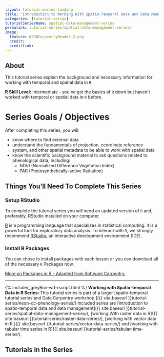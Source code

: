 ```yaml
---
layout: tutorial-series-landing
title: 'Introduction to Working With Spatio-Temporal Data and Data Management'
categories: [tutorial-series]
tutorialSeriesName: spatial-data-management-series
permalink: tutorial-series/spatial-data-management-series/
image:
  feature: NEONCarpentryHeader_2.png
  credit: 
  creditlink: 
---
```


## About
This tutorial series explain the background and necessary information for
working with temporal and spatial data in `R`.  

**R Skill Level:** Intermediate - you've got the basics of `R` down but haven't
worked with temporal or spatial data in `R` before.

<div id="objectives" markdown="1">

# Series Goals / Objectives
After completing this series, you will:

* know where to find external data
* understand the fundamentals of projection, coordinate reference system, and 
other spatial metadata to be able to work with spatial data 
* know the scientific background material to ask questions related to 
phenological data, including: 
	+ NDVI (Normalized Difference Vegetation Index)
	+ PAR (Photosynthetically-active Radiation) 

## Things You’ll Need To Complete This Series

### Setup RStudio
To complete the tutorial series you will need an updated version of `R` and,
 preferably, RStudio installed on your computer.

 <a href = "http://cran.r-project.org/">R</a> 
is a programming language that specializes in statistical computing. It is a 
powerful tool for exploratory data analysis. To interact with `R`, we strongly
recommend 
<a href="http://www.rstudio.com/">RStudio</a>,
an interactive development environment (IDE). 


### Install R Packages
You can chose to install packages with each lesson or you can download all 
of the necessary `R` Packages now. 

[More on Packages in R - Adapted from Software Carpentry.]({{site.baseurl}}R/Packages-In-R/)

*****

{% include/_greyBox-wd-rscript.html %}
**Working with Spatio-temporal Data in R Series:** This tutorial series is
part of a larger
[spatio-temporal tutorial series and Data Carpentry workshop.]({{ site.baseurl }}tutorial-series/neon-dc-phenology-series/)
Included series are
[introduction to spatio-temporal data and data management]({{ site.baseurl }}tutorial-series/spatial-data-management-series/),
[working With raster data in R]({{ site.baseurl }}tutorial-series/raster-data-series/), 
[working with vector data in R ]({{ site.baseurl }}tutorial-series/vector-data-series/)
and
[working with tabular time series in R]({{ site.baseurl }}tutorial-series/tabular-time-series/).

</div> 

## Tutorials in the Series